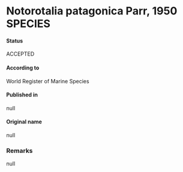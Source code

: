 Notorotalia patagonica Parr, 1950 SPECIES
=======

#### Status
ACCEPTED

#### According to
World Register of Marine Species

#### Published in
null

#### Original name
null

### Remarks
null